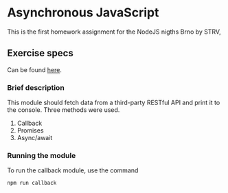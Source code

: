 # Asynchronous JavaScript

This is the first homework assignment for the NodeJS nigths Brno by STRV, 

## Exercise specs

Can be found [here](https://github.com/strvcom/nodejs-nights-2019-brno/tree/master/lectures/01-javascript).

### Brief description

This module should fetch data from a third-party RESTful API and print it to the console. 
Three methods were used. 

1. Callback
2. Promises
3. Async/await

### Running the module

To run the callback module, use the command 

```
npm run callback
``` 